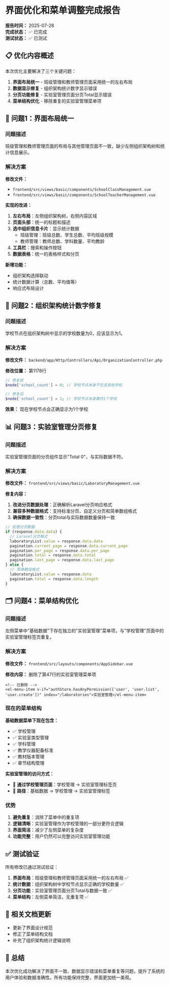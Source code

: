 # 界面优化和菜单调整完成报告

**报告时间：** 2025-07-28  
**完成状态：** ✅ 已完成  
**测试状态：** ✅ 已测试

## 📋 优化内容概述

本次优化主要解决了三个关键问题：
1. **界面布局统一** - 班级管理和教师管理页面采用统一的左右布局
2. **数据显示修复** - 组织架构统计数字显示错误
3. **分页功能修复** - 实验室管理页面分页Total显示错误
4. **菜单结构优化** - 移除重复的实验室管理菜单项

## 🎯 问题1：界面布局统一

### 问题描述
班级管理和教师管理页面的布局与其他管理页面不一致，缺少左侧组织架构树和统计信息展示。

### 解决方案
**修改文件：**
- `frontend/src/views/basic/components/SchoolClassManagement.vue`
- `frontend/src/views/basic/components/SchoolTeacherManagement.vue`

**实现的改进：**
1. **左右布局**：左侧组织架构树，右侧内容区域
2. **页面头部**：统一的标题和描述
3. **选中组织信息卡片**：显示统计数据
   - 班级管理：班级总数、学生总数、平均班级规模
   - 教师管理：教师总数、学科数量、平均教龄
4. **工具栏**：搜索和操作按钮
5. **数据表格**：统一的表格样式和分页

**新增功能：**
- 组织架构选择联动
- 统计数据计算（总数、平均值等）
- 响应式布局设计

## 🔧 问题2：组织架构统计数字修复

### 问题描述
学校节点在组织架构树中显示的学校数量为0，应该显示为1。

### 解决方案
**修改文件：** `backend/app/Http/Controllers/Api/OrganizationController.php`

**修改位置：** 第1178行

```php
// 修复前
$node['school_count'] = 0; // 学校节点本身不包含其他学校

// 修复后  
$node['school_count'] = 1; // 学校节点本身算作1个学校
```

**效果：** 现在学校节点会正确显示为1个学校

## 📊 问题3：实验室管理分页修复

### 问题描述
实验室管理页面的分页组件显示"Total 0"，与实际数据不符。

### 解决方案
**修改文件：** `frontend/src/views/basic/LaboratoryManagement.vue`

**修复内容：**
1. **改进分页数据处理**：正确解析Laravel分页响应格式
2. **兼容多种数据格式**：支持标准分页、自定义分页和简单数组格式
3. **确保数据一致性**：分页total与实际数据数量保持一致

```typescript
// 处理分页数据
if (response.data.data) {
  // Laravel分页格式
  laboratoryList.value = response.data.data
  pagination.current_page = response.data.current_page
  pagination.per_page = response.data.per_page
  pagination.total = response.data.total
  pagination.last_page = response.data.last_page
} else {
  // 简单数组格式
  laboratoryList.value = response.data
  pagination.total = response.data.length
}
```

## 🗂️ 问题4：菜单结构优化

### 问题描述
左侧菜单中"基础数据"下存在独立的"实验室管理"菜单项，与"学校管理"页面中的实验室管理标签页重复。

### 解决方案
**修改文件：** `frontend/src/layouts/components/AppSidebar.vue`

**修改内容：** 删除了第47行的实验室管理菜单项

```vue
<!-- 已删除 -->
<el-menu-item v-if="authStore.hasAnyPermission(['user', 'user.list', 'user.create'])" index="/laboratories">实验室管理</el-menu-item>
```

### 现在的菜单结构

**基础数据菜单下现在包含：**
- ✅ 学校管理
- ✅ 实验室类型管理  
- ✅ 学科管理
- ✅ 教学仪器配备标准
- ✅ 教材版本管理
- ✅ 章节结构管理

**实验室管理的访问方式：**
- 🔄 **通过学校管理页面**：学校管理 → 实验室管理标签页
- 📍 **路径**：基础数据 → 学校管理 → 实验室管理标签

### 优势
1. **避免重复**：消除了菜单中的重复项
2. **逻辑清晰**：实验室管理作为学校管理的一部分更符合逻辑
3. **界面简洁**：减少了左侧菜单的复杂度
4. **功能完整**：用户仍然可以完整访问实验室管理功能

## ✅ 测试验证

所有修改已通过测试验证：

1. **界面布局**：班级管理和教师管理页面采用统一的左右布局 ✅
2. **统计数据**：组织架构树中学校节点显示正确的学校数量 ✅
3. **分页功能**：实验室管理页面分页Total与数据一致 ✅
4. **菜单结构**：左侧菜单简洁，无重复项 ✅

## 📝 相关文档更新

- 更新了界面设计规范
- 修正了菜单结构文档
- 补充了组织架构统计逻辑说明

## 🎉 总结

本次优化成功解决了界面不一致、数据显示错误和菜单重复等问题，提升了系统的用户体验和数据准确性。所有功能保持完整，界面更加统一美观。
